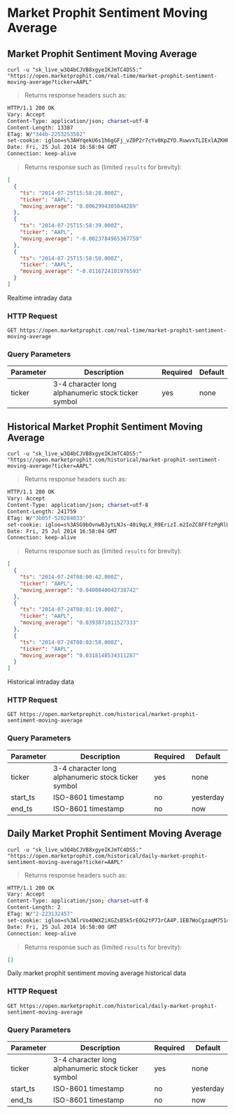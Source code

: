 
# Market Prophit Sentiment Moving Average


## Market Prophit Sentiment Moving Average

```shell
curl -u "sk_live_w3Q4bCJVB8xgyeIKJmTC4DS5:" "https://open.marketprophit.com/real-time/market-prophit-sentiment-moving-average?ticker=AAPL"
```

> Returns response headers such as:

```bash
HTTP/1.1 200 OK
Vary: Accept
Content-Type: application/json; charset=utf-8
Content-Length: 13387
ETag: W/"344b-2253253502"
set-cookie: igloo=s%3AHYqekU6s1h6gGFj_vZ0P2r7cYv8KpZYD.RuwvxTLIExlAZKHPDKc05ZG9i65WuRStnIzoG%2BzJj70; Path=/; Expires=Sat, 26 Jul 2014 16:58:04 GMT; HttpOnly
Date: Fri, 25 Jul 2014 16:58:04 GMT
Connection: keep-alive


```

> Returns response such as (limited `results` for brevity):

```json
[
  {
    "ts": "2014-07-25T15:58:28.000Z",
    "ticker": "AAPL",
    "moving_average": "0.0062994305048289"
  },
  {
    "ts": "2014-07-25T15:58:39.000Z",
    "ticker": "AAPL",
    "moving_average": "-0.0023784965367759"
  },
  {
    "ts": "2014-07-25T15:58:50.000Z",
    "ticker": "AAPL",
    "moving_average": "-0.0116724101976593"
  }
]
```

Realtime intraday data

### HTTP Request

`GET https://open.marketprophit.com/real-time/market-prophit-sentiment-moving-average`

### Query Parameters

Parameter | Description | Required | Default
--------- | ----------- | -------- | -------
ticker | 3-4 character long alphanumeric stock ticker symbol | yes | none



## Historical Market Prophit Sentiment Moving Average

```shell
curl -u "sk_live_w3Q4bCJVB8xgyeIKJmTC4DS5:" "https://open.marketprophit.com/historical/market-prophit-sentiment-moving-average?ticker=AAPL"
```

> Returns response headers such as:

```bash
HTTP/1.1 200 OK
Vary: Accept
Content-Type: application/json; charset=utf-8
Content-Length: 241759
ETag: W/"3b05f-520284033"
set-cookie: igloo=s%3ASG9bOvnwBJytLNJs-40i9qLX_R9ErizI.m2IoZC8FFfzPgRlU3Zgq1VX97%2Fzied8oPo1SP7XEKZA; Path=/; Expires=Sat, 26 Jul 2014 16:58:04 GMT; HttpOnly
Date: Fri, 25 Jul 2014 16:58:04 GMT
Connection: keep-alive


```

> Returns response such as (limited `results` for brevity):

```json
[
  {
    "ts": "2014-07-24T08:00:42.000Z",
    "ticker": "AAPL",
    "moving_average": "0.0400040042738742"
  },
  {
    "ts": "2014-07-24T08:01:19.000Z",
    "ticker": "AAPL",
    "moving_average": "0.0393871011527333"
  },
  {
    "ts": "2014-07-24T08:03:58.000Z",
    "ticker": "AAPL",
    "moving_average": "0.0318148534311287"
  }
]
```

Historical intraday data

### HTTP Request

`GET https://open.marketprophit.com/historical/market-prophit-sentiment-moving-average`

### Query Parameters

Parameter | Description | Required | Default
--------- | ----------- | -------- | -------
ticker | 3-4 character long alphanumeric stock ticker symbol | yes | none
start_ts | ISO-8601 timestamp | no | yesterday
end_ts | ISO-8601 timestamp | no | now


## Daily Market Prophit Sentiment Moving Average

```shell
curl -u "sk_live_w3Q4bCJVB8xgyeIKJmTC4DS5:" "https://open.marketprophit.com/historical/daily-market-prophit-sentiment-moving-average?ticker=AAPL"
```

> Returns response headers such as:

```bash
HTTP/1.1 200 OK
Vary: Accept
Content-Type: application/json; charset=utf-8
Content-Length: 2
ETag: W/"2-223132457"
set-cookie: igloo=s%3AlrVo4OWXZiXGZsB5k5rEOG2tP73rCA4P.1EB7WoCgzaqM75140BhO4t5orGD7l%2F1%2F%2FzVb7svCwF0; Path=/; Expires=Sat, 26 Jul 2014 16:58:00 GMT; HttpOnly
Date: Fri, 25 Jul 2014 16:58:00 GMT
Connection: keep-alive


```

> Returns response such as (limited `results` for brevity):

```json
[]
```

Daily market prophit sentiment moving average historical data

### HTTP Request

`GET https://open.marketprophit.com/historical/daily-market-prophit-sentiment-moving-average`

### Query Parameters

Parameter | Description | Required | Default
--------- | ----------- | -------- | -------
ticker | 3-4 character long alphanumeric stock ticker symbol | yes | none
start_ts | ISO-8601 timestamp | no | yesterday
end_ts | ISO-8601 timestamp | no | now
